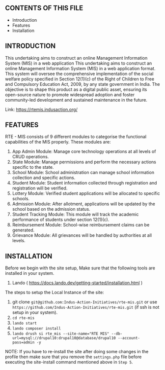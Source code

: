 CONTENTS OF THIS FILE
---------------------

 * Introduction
 * Features
 * Installation


INTRODUCTION
------------

This undertaking aims to construct an online Management Information System (MIS) in a web application This undertaking aims to construct an online Management Information System (MIS) in a web application format. This system will oversee the comprehensive implementation of the social welfare policy specified in Section 12(1)(c) of the Right of Children to Free and Compulsory Education Act, 2009, by any state government in India. The objective is to shape this product as a digital public asset, ensuring its open-source nature to promote widespread adoption and foster community-led development and sustained maintenance in the future.

Link: https://rtemis.indusaction.org/

FEATURES
--------
RTE - MIS consists of 9 different modules to categorise the functional capabilities of the MIS properly. These modules are:
1. App Admin Module: Manage core technology operations at all levels of CRUD operations.
2. State Module: Manage permissions and perform the necessary actions specific to the state.
3. School Module: School administration can manage school information collection and specific actions.
4. Student Module: Student information collected through registration and registration will be verified.
5. Lottery Module: Verified student applications will be allocated to specific schools.
6. Admission Module: After allotment, applications will be updated by the school based on the admission status.
7. Student Tracking Module: This module will track the academic performance of students under section 12(1)(c).
8. Reimbursement Module: School-wise reimbursement claims can be generated.
9. Grievance Module: All grievances will be handled by authorities at all levels.

INSTALLATION
------------

Before we begin with the site setup, Make sure that the following tools are
installed in your system.

 1. Lando ( https://docs.lando.dev/getting-started/installation.html )

The steps to setup the Local Instance of the site:

 1. git clone `git@github.com:Indus-Action-Initiatives/rte-mis.git` or use
    `https://github.com/Indus-Action-Initiatives/rte-mis.git` (if ssh is not setup in your system).
 2. `cd rte-mis`
 3. `lando start`
 4. `lando composer install`
 5. `lando drush si rte_mis --site-name="RTE MIS" --db-url=mysql://drupal10:drupal10@database/drupal10 --account-pass=admin -y`

NOTE: If you have to re-install the site after doing some changes in the profile then make sure that you remove the `settings.php` file before executing the site-install command mentioned above in `Step 5`.
